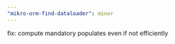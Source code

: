 ```yaml
---
"mikro-orm-find-dataloader": minor
---
```


fix: compute mandatory populates even if not efficiently
